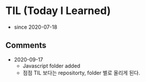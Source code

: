 # TIL (Today I Learned)
- since 2020-07-18
## Comments
- 2020-09-17
  - Javascript folder added
  - 점점 TIL 보다는 repositorty, folder 별로 올리게 된다.
